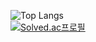 ![Top Langs](https://github-readme-stats.vercel.app/api/top-langs/?username=alpha-kwhn&layout=compact&theme=cobalt)
<br>
[![Solved.ac프로필](http://mazassumnida.wtf/api/v2/generate_badge?boj=kwhn9486)](https://solved.ac/kwhn9486)
